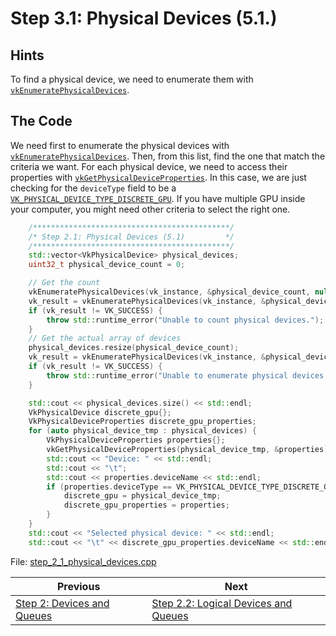 # **Step 3.1: Physical Devices (5.1.)**
## **Hints**
To find a physical device, we need to enumerate them with [`vkEnumeratePhysicalDevices`](https://registry.khronos.org/vulkan/specs/1.3-extensions/html/chap5.html#vkEnumeratePhysicalDevices).

## **The Code**
We need first to enumerate the physical devices with [`vkEnumeratePhysicalDevices`](https://registry.khronos.org/vulkan/specs/1.3-extensions/html/chap5.html#vkEnumeratePhysicalDevices). Then, from this list, find the one that match the criteria we want. For each physical device, we need to access their properties with [`vkGetPhysicalDeviceProperties`](https://registry.khronos.org/vulkan/specs/1.3-extensions/html/chap5.html#vkGetPhysicalDeviceProperties). In this case, we are just checking for the `deviceType` field to be a [`VK_PHYSICAL_DEVICE_TYPE_DISCRETE_GPU`](https://registry.khronos.org/vulkan/specs/1.3-extensions/html/chap5.html#VkPhysicalDeviceType). If you have multiple GPU inside your computer, you might need other criteria to select the right one.

```C++
    /********************************************/
	/* Step 2.1: Physical Devices (5.1)         */
	/********************************************/
	std::vector<VkPhysicalDevice> physical_devices;
	uint32_t physical_device_count = 0;

	// Get the count
	vkEnumeratePhysicalDevices(vk_instance, &physical_device_count, nullptr);
	vk_result = vkEnumeratePhysicalDevices(vk_instance, &physical_device_count, physical_devices.data());
	if (vk_result != VK_SUCCESS) {
		throw std::runtime_error("Unable to count physical devices.");
	}
	// Get the actual array of devices
	physical_devices.resize(physical_device_count);
	vk_result = vkEnumeratePhysicalDevices(vk_instance, &physical_device_count, physical_devices.data());
	if (vk_result != VK_SUCCESS) {
		throw std::runtime_error("Unable to enumerate physical devices.");
	}

	std::cout << physical_devices.size() << std::endl;
	VkPhysicalDevice discrete_gpu{};
	VkPhysicalDeviceProperties discrete_gpu_properties;
	for (auto physical_device_tmp : physical_devices) {
		VkPhysicalDeviceProperties properties{};
		vkGetPhysicalDeviceProperties(physical_device_tmp, &properties);
		std::cout << "Device: " << std::endl;
		std::cout << "\t";
		std::cout << properties.deviceName << std::endl;
		if (properties.deviceType == VK_PHYSICAL_DEVICE_TYPE_DISCRETE_GPU) {
			discrete_gpu = physical_device_tmp;
			discrete_gpu_properties = properties;
		}
	}
	std::cout << "Selected physical device: " << std::endl;
	std::cout << "\t" << discrete_gpu_properties.deviceName << std::endl;
```

File: [step_2_1_physical_devices.cpp](../Code/step_2_1_physical_devices.cpp)

| Previous | Next |
|---|---|
| [Step 2: Devices and Queues](devices_and_queues.md) | [Step 2.2: Logical Devices and Queues](logical_devices_and_queues.md) |